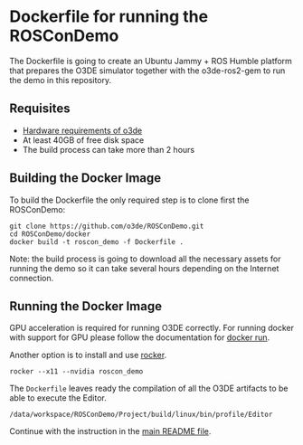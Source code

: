 # Dockerfile for running the ROSConDemo

The Dockerfile is going to create an Ubuntu Jammy + ROS Humble platform
that prepares the O3DE simulator together with the o3de-ros2-gem to run
the demo in this repository.

## Requisites

 * [Hardware requirements of o3de](https://www.o3de.org/docs/welcome-guide/requirements/)
 * At least 40GB of free disk space
 * The build process can take more than 2 hours

## Building the Docker Image

To build the Dockerfile the only required step is to clone first the ROSConDemo:
```
git clone https://github.com/o3de/ROSConDemo.git
cd ROSConDemo/docker
docker build -t roscon_demo -f Dockerfile .
```

Note: the build process is going to download all the necessary assets for running
the demo so it can take several hours depending on the Internet connection.

## Running the Docker Image

GPU acceleration is required for running O3DE correctly. For running docker
with support for GPU please follow the documentation for
[docker run](https://docs.docker.com/engine/reference/commandline/run/).

Another option is to install and use [rocker](https://github.com/osrf/rocker).

```
rocker --x11 --nvidia roscon_demo
```

The `Dockerfile` leaves ready the compilation of all the O3DE artifacts to be able
to execute the Editor.
```
/data/workspace/ROSConDemo/Project/build/linux/bin/profile/Editor
```

Continue with the instruction in the
[main README file](https://github.com/o3de/ROSConDemo/blob/main/README.md).
